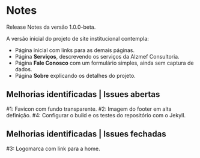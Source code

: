 # Notes

Release Notes da versão 1.0.0-beta.

A versão inicial do projeto de site institucional contempla:

 * Página inicial com links para as demais páginas.
 * Página **Serviços**, descrevendo os serviços da Alzmef Consultoria.
 * Página **Fale Conosco** com um formulário simples, ainda sem  captura de dados.
 * Página **Sobre** explicando os detalhes do projeto.

## Melhorias identificadas | Issues abertas

#1: Favicon com fundo transparente.
#2: Imagem do footer em alta definição.
#4: Configurar o build e os testes do repositório com o Jekyll.

## Melhorias identificadas | Issues fechadas

#3: Logomarca com link para a home.